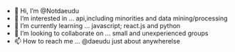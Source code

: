 - 👋 Hi, I’m @Notdaeudu
- 👀 I’m interested in ... api,including minorities and data mining/processing
- 🌱 I’m currently learning ... javascript; react.js and python
- 💞️ I’m looking to collaborate on ... small and unexperienced groups
- 📫 How to reach me ... @daeudu just about anywherelse

<!---
Notdaeudu/Notdaeudu is a ✨ special ✨ repository because its `README.md` (this file) appears on your GitHub profile.
You can click the Preview link to take a look at your changes.
--->
